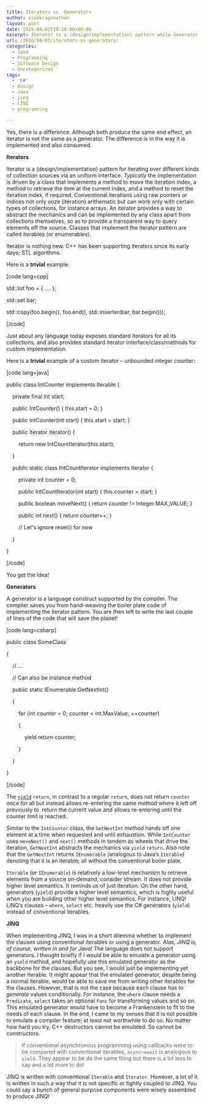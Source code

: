 ```yaml
---
title: Iterators vs. Generators
author: vivekragunathan
layout: post
date: 2016-08-02T19:16:00+00:00
excerpt: Iterator is a (design/implementation) pattern while Generator is a language construct supported by the compiler.
url: /2016/08/03/iterators-vs-generators/
categories:
  - Java
  - Programming
  - Software Design
  - Uncategorized
tags:
  - 'C#'
  - design
  - Java
  - jinq
  - LINQ
  - programming

---
```

Yes, there is a difference. Although both produce the same end effect, an iterator is not the same as a generator. The difference is in the way it is implemented and also consumed.

<!--more-->

**Iterators**

Iterator is a (design/implementation) pattern for iterating over different kinds of collection sources via an uniform interface. _Typically_ the implementation is driven by a class that implements a method to move the iteration index, a method to retrieve the item at the current index, and a method to reset the iteration index, if required. Conventional iterations using raw pointers or indices not only ooze (iteration) arithematic but can work only with certain types of collections, for instance arrays. An iterator provides a way to abstract the mechanics and can be implemented by any class apart from collections themselves, so as to provide a transparent way to query elements off the source. Classes that implement the iterator pattern are called iterables (or enumerables).

Iterator is nothing new. C++ has been supporting iterators since its early days; STL algorithms.

Here is a **trivial** example:

[code lang=cpp]
  
std::list<int> foo = { &#8230;. };

std::set<int> bar;

std::copy(foo.begin(), foo.end(), std::inserter(bar, bar.begin()));
  
[/code]

Just about any language today exposes standard iterators for all its collections, and also provides standard iterator interface/class/methods for custom implementation.

Here is a **trivial** example of a custom iterator &#8211; unbounded integer counter:

[code lang=java]
  
public class IntCounter implements Iterable<Integer> {

    private final int start;

    public IntCounter() { this.start = 0; }
  
    public IntCounter(int start) { this.start = start; }

    public Iterator<int> iterator() {
  
        return new IntCountIterator(this.start);
  
    }

    public static class IntCountIterator implements Iterator<int> {
  
        private int counter = 0;

        public IntCountIterator(int start) { this.counter = start; }
  
        public boolean moveNext() { return counter != Integer.MAX_VALUE; }
  
        public int next() { return counter++; }

        // Let's ignore reset() for now
  
    }
  
}

[/code]

You get the idea!

**Generators**

A generator is a language construct supported by the compiler. The compiler saves you from hand-weaving the boiler plate code of implementing the iterator pattern. You are then left to write the last couple of lines of the code that will save the planet!

[code lang=csharp]
  
public class SomeClass
  
{
  
    // &#8230;
  
    // Can also be instance method
  
    public static IEnumerable<int> GetNextInt()
  
    {
  
        for (int counter = 0; counter < int.MaxValue; ++counter)
  
        {
  
            yield return counter;
  
        }
  
    }
  
}
  
[/code]

The [`yield`][1] `return`, in contrast to a regular `return`, does not return `counter` once for all but instead allows re-entering the same method where it left off previously to  return the current value and allows re-entering until the counter limit is reached.

Similar to the `IntCounter` _class_, the `GetNextInt` _method_ hands off one element at a time when requested and until exhaustion. While `IntCounter` uses `moveNext()` and `next()` methods in tandem as wheels that drive the iteration, `GetNextInt` abstracts the mechanics via `yield` `return`. Also note that the `GetNextInt` returns `IEnumerable` (analogous to Java&#8217;s `Iterable`) denoting that it is an iterable; all without the conventional boiler plate.

`Iterable` (or `IEnumerable`) is relatively a low-level mechanism to retrieve elements from a source on-demand; consider stream. It does not provide higher level semantics. It reminds us of just iteration. On the other hand, generators (`yield`) provide a higher level semantics, which is highly useful when you are building other higher level semantics. For instance, LINQ! LINQ&#8217;s clauses &#8211; `where`, `select` etc. heavily use the C# generators (`yield`) instead of conventional iterables.

**JINQ**

When implementing JINQ, I was in a short dilemma whether to implement the clauses using conventional iterables or using a generator. _Alas, JINQ is, of course, written in and for Java_! The language does not support generators. I thought briefly if I would be able to emulate a generator using an `yield` method, and hopefully use this emulated generator as the backbone for the clauses. But you see, I would just be implementing yet another iterable. It might appear that the emulated generator, despite being a normal iterable, would be able to save me from writing other iterables for the clauses. However, that is not the case because each clause has to _generate_ values conditionally. For instance, the `where` clause needs a `Predicate`, `select` takes an optional `Func` for transforming values and so on. This emulated generator would have to become a Frankenstein to fit to the needs of each clause. In the end, I came to my senses that it is not possible to emulate a compiler feature; at least not worthwhile to do so. No matter how hard you try, C++ destructors cannot be emulated. So cannot be constructors.

> If conventional asynchronous programming using callbacks were to be compared with conventional iterables, `async`&#8211;`await` is analogous to `yield`. They appear to be do the same thing but there is a lot less to say and a lot more to do! 

JINQ is written with conventional `Iterable` and `Iterator`. However, a lot of it is written in such a way that it is not specific or tightly coupled to JINQ. You could say a bunch of general purpose components were wisely assembled to produce JINQ!

 [1]: https://msdn.microsoft.com/en-us/library/9k7k7cf0.aspx